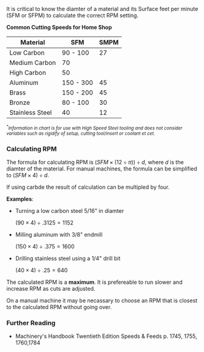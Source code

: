 It is critical to know the diamter of a material and its Surface feet per minute (SFM or SFPM) to calculate the correct RPM setting. 

**Common Cutting Speeds for Home Shop**

| Material        | SFM       | SMPM |
| --------------- | --------- | ---- |
| Low Carbon      | 90 - 100  | 27   |
| Medium Carbon   | 70        |      |
| High Carbon     | 50        |      |
| Aluminum        | 150 - 300 | 45   |
| Brass           | 150 - 200 | 45   |
| Bronze          | 80 - 100  | 30   |
| Stainless Steel | 40        | 12   |

<small><i><sup>*</sup>Information in chart is for use with High Speed Steel tooling and does not consider variables such as rigidify of setup, cutting tool/insert or coolant et cet. </i></small>

### Calculating RPM

The formula for calculating RPM is $(SFM\times(12\div\pi))\div d$, where $d$ is the diamter of the material.  For manual machines, the formula can be simplified to $(SFM \times 4) \div d$.  

If using carbde the result of calculation can be multipled by four. 

**Examples**:

- Turning a low carbon steel  5/16" in diamter
  
  $(90 \times 4) \div .3125 = 1152$
- Milling aluminum with 3/8" endmill 
 
  $(150 \times 4) \div .375 = 1600$
- Drilling stainless steel using a 1/4" drill bit
    
    $(40 \times 4) \div .25 = 640$


The calculated RPM is a **maximum**. It is prefereable to run slower and increase RPM as cuts are adjusted. 

On a manual machine it may be necassary to choose an RPM that is closest to the calculated RPM without going over. 

### Further Reading

-  Machinery's Handbook Twentieth Edition Speeds & Feeds p. 1745, 1755, 1760,1784
